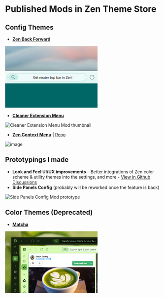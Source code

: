 # Published Mods in Zen Theme Store


## Config Themes
- [**Zen Back Forward**](https://zen-browser.app/themes/c8d9e6e6-e702-4e15-8972-3596e57cf398)

![Zen Back Forward Mod thumbnail](https://raw.githubusercontent.com/zen-browser/theme-store/main/themes/c8d9e6e6-e702-4e15-8972-3596e57cf398/image.png)

- [**Cleaner Extension Menu**](https://zen-browser.app/themes/1e86cf37-a127-4f24-b919-d265b5ce29a0)

![Cleaner Extension Menu Mod thumbnail](https://github.com/user-attachments/assets/aac56b8f-9152-455d-a651-0bc20629fa5f)

- [**Zen Context Menu**](https://zen-browser.app/themes/81fcd6b3-f014-4796-988f-6c3cb3874db8) | [Repo](https://github.com/zen-browser/theme-store/tree/main/themes/81fcd6b3-f014-4796-988f-6c3cb3874db8)

![image](https://github.com/user-attachments/assets/43ea5089-7703-486e-8c78-d06d3ff8d459)



##

## Prototypings I made
- **Look and Feel UI/UX improvements** – Better integrations of Zen color scheme & utility themes into the settings, and more - [View in Github Discussions](https://github.com/zen-browser/desktop/discussions/797)
- **Side Panels Config** (probably will be reworked once the feature is back)

![Side Panels Config Mod prototype](https://github.com/user-attachments/assets/6766dff7-ec4e-4671-8f0c-86478f103695)

## Color Themes (Deprecated)
- [**Matcha**](https://zen-browser.app/themes/80112b28-39e0-407c-8988-2290bc973b97)

![Matcha Color Theme thumbnail](https://raw.githubusercontent.com/zen-browser/theme-store/main/themes/80112b28-39e0-407c-8988-2290bc973b97/image.png)

